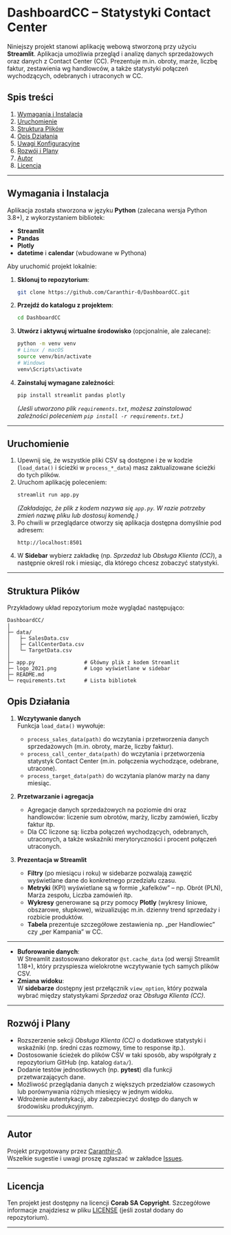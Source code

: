 # DashboardCC – Statystyki Contact Center

Niniejszy projekt stanowi aplikację webową stworzoną przy użyciu **Streamlit**. Aplikacja umożliwia przegląd i analizę danych sprzedażowych oraz danych z Contact Center (CC). Prezentuje m.in. obroty, marże, liczbę faktur, zestawienia wg handlowców, a także statystyki połączeń wychodzących, odebranych i utraconych w CC.

## Spis treści
1. [Wymagania i Instalacja](#wymagania-i-instalacja)
2. [Uruchomienie](#uruchomienie)
3. [Struktura Plików](#struktura-plików)
4. [Opis Działania](#opis-działania)
5. [Uwagi Konfiguracyjne](#uwagi-konfiguracyjne)
6. [Rozwój i Plany](#rozwój-i-plany)
7. [Autor](#autor)
8. [Licencja](#licencja)

---

## Wymagania i Instalacja
Aplikacja została stworzona w języku **Python** (zalecana wersja Python 3.8+), z wykorzystaniem bibliotek:
- **Streamlit**  
- **Pandas**  
- **Plotly**  
- **datetime** i **calendar** (wbudowane w Pythona)  

Aby uruchomić projekt lokalnie:
1. **Sklonuj to repozytorium**:
   ```bash
   git clone https://github.com/Caranthir-0/DashboardCC.git
   ```
2. **Przejdź do katalogu z projektem**:
   ```bash
   cd DashboardCC
   ```
3. **Utwórz i aktywuj wirtualne środowisko** (opcjonalnie, ale zalecane):
   ```bash
   python -m venv venv
   # Linux / macOS
   source venv/bin/activate
   # Windows
   venv\Scripts\activate
   ```
4. **Zainstaluj wymagane zależności**:
   ```bash
   pip install streamlit pandas plotly
   ```
   *(Jeśli utworzono plik `requirements.txt`, możesz zainstalować zależności poleceniem `pip install -r requirements.txt`.)*

---

## Uruchomienie
1. Upewnij się, że wszystkie pliki CSV są dostępne i że w kodzie (`load_data()` i ścieżki w `process_*_data`) masz zaktualizowane ścieżki do tych plików.
2. Uruchom aplikację poleceniem:
   ```bash
   streamlit run app.py
   ```
   *(Zakładając, że plik z kodem nazywa się `app.py`. W razie potrzeby zmień nazwę pliku lub dostosuj komendę.)*
3. Po chwili w przeglądarce otworzy się aplikacja dostępna domyślnie pod adresem:
   ```
   http://localhost:8501
   ```
4. W **Sidebar** wybierz zakładkę (np. *Sprzedaż* lub *Obsługa Klienta (CC)*), a następnie określ rok i miesiąc, dla którego chcesz zobaczyć statystyki.

---

## Struktura Plików
Przykładowy układ repozytorium może wyglądać następująco:

```
DashboardCC/
│
├─ data/
│   ├─ SalesData.csv
│   ├─ CallCenterData.csv
│   └─ TargetData.csv
│
├─ app.py                # Główny plik z kodem Streamlit
├─ logo_2021.png         # Logo wyświetlane w sidebar
├─ README.md
└─ requirements.txt      # Lista bibliotek

```

## Opis Działania
1. **Wczytywanie danych**  
   Funkcja `load_data()` wywołuje:
   - `process_sales_data(path)` do wczytania i przetworzenia danych sprzedażowych (m.in. obroty, marże, liczby faktur).  
   - `process_call_center_data(path)` do wczytania i przetworzenia statystyk Contact Center (m.in. połączenia wychodzące, odebrane, utracone).  
   - `process_target_data(path)` do wczytania planów marży na dany miesiąc.

2. **Przetwarzanie i agregacja**  
   - Agregacje danych sprzedażowych na poziomie dni oraz handlowców: liczenie sum obrotów, marży, liczby zamówień, liczby faktur itp.  
   - Dla CC liczone są: liczba połączeń wychodzących, odebranych, utraconych, a także wskaźniki merytoryczności i procent połączeń utraconych.

3. **Prezentacja w Streamlit**  
   - **Filtry** (po miesiącu i roku) w sidebarze pozwalają zawęzić wyświetlane dane do konkretnego przedziału czasu.  
   - **Metryki** (KPI) wyświetlane są w formie „kafelków” – np. Obrót (PLN), Marża zespołu, Liczba zamówień itp.  
   - **Wykresy** generowane są przy pomocy **Plotly** (wykresy liniowe, obszarowe, słupkowe), wizualizując m.in. dzienny trend sprzedaży i rozbicie produktów.  
   - **Tabela** prezentuje szczegółowe zestawienia np. „per Handlowiec” czy „per Kampania” w CC.

---

- **Buforowanie danych**:  
  W Streamlit zastosowano dekorator `@st.cache_data` (od wersji Streamlit 1.18+), który przyspiesza wielokrotne wczytywanie tych samych plików CSV.  
- **Zmiana widoku**:  
  W **sidebarze** dostępny jest przełącznik `view_option`, który pozwala wybrać między statystykami *Sprzedaż* oraz *Obsługa Klienta (CC)*.

---

## Rozwój i Plany
- Rozszerzenie sekcji *Obsługa Klienta (CC)* o dodatkowe statystyki i wskaźniki (np. średni czas rozmowy, time to response itp.).
- Dostosowanie ścieżek do plików CSV w taki sposób, aby współgrały z repozytorium GitHub (np. katalog `data/`).
- Dodanie testów jednostkowych (np. **pytest**) dla funkcji przetwarzających dane.
- Możliwość przeglądania danych z większych przedziałów czasowych lub porównywania różnych miesięcy w jednym widoku.
- Wdrożenie autentykacji, aby zabezpieczyć dostęp do danych w środowisku produkcyjnym.

---

## Autor
Projekt przygotowany przez [Caranthir-0](https://github.com/Caranthir-0).  
Wszelkie sugestie i uwagi proszę zgłaszać w zakładce [Issues](https://github.com/Caranthir-0/DashboardCC/issues).

---

## Licencja
Ten projekt jest dostępny na licencji **Corab SA Copyright**. Szczegółowe informacje znajdziesz w pliku [LICENSE](LICENSE) (jeśli został dodany do repozytorium).

---
